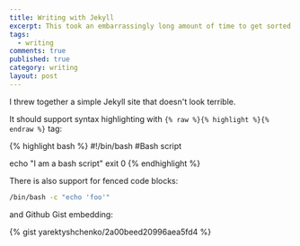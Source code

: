 ```yaml
---
title: Writing with Jekyll
excerpt: This took an embarrassingly long amount of time to get sorted
tags: 
  - writing
comments: true
published: true
category: writing
layout: post
---
```



I threw together a simple Jekyll site that doesn't look terrible.

It should support syntax highlighting with `{% raw %}{% highlight %}{% endraw %}` tag:

{% highlight bash %}
#!/bin/bash
#Bash script

echo "I am a bash script"
exit 0
{% endhighlight %}

There is also support for fenced code blocks:
~~~ bash
/bin/bash -c "echo 'foo'"
~~~

and Github Gist embedding:

{% gist yarektyshchenko/2a00beed20996aea5fd4 %}
